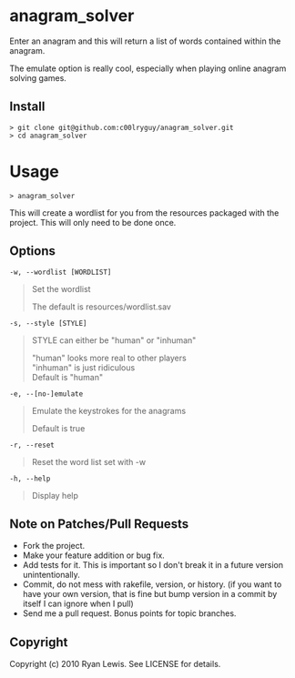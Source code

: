 # anagram_solver

Enter an anagram and this will return a list of words contained within the anagram.

The emulate option is really cool, especially when playing online anagram solving games.

## Install

    > git clone git@github.com:c00lryguy/anagram_solver.git
    > cd anagram_solver

# Usage

    > anagram_solver

This will create a wordlist for you from the resources packaged with the project.
This will only need to be done once.

## Options

`-w, --wordlist [WORDLIST]`
> Set the wordlist  
> 
> The default is resources/wordlist.sav

`-s, --style [STYLE]`
> STYLE can either be "human" or "inhuman" 
> 
> "human" looks more real to other players  
> "inhuman" is just ridiculous  
> Default is "human"

`-e, --[no-]emulate`
> Emulate the keystrokes for the anagrams 
>  
> Default is true

`-r, --reset`
> Reset the word list set with -w

`-h, --help`
> Display help

## Note on Patches/Pull Requests
 
* Fork the project.
* Make your feature addition or bug fix.
* Add tests for it. This is important so I don't break it in a
  future version unintentionally.
* Commit, do not mess with rakefile, version, or history.
  (if you want to have your own version, that is fine but bump version in a commit by itself I can ignore when I pull)
* Send me a pull request. Bonus points for topic branches.

## Copyright

Copyright (c) 2010 Ryan Lewis. See LICENSE for details.